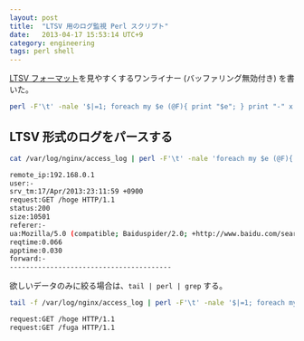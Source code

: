 ```yaml
---
layout: post
title:  "LTSV 用のログ監視 Perl スクリプト"
date:   2013-04-17 15:53:14 UTC+9
category: engineering
tags: perl shell
---
```


[LTSV フォーマット](http://ltsv.org/)を見やすくするワンライナー (バッファリング無効付き) を書いた。

```sh
perl -F'\t' -nale '$|=1; foreach my $e (@F){ print "$e"; } print "-" x 40;'
```

## LTSV 形式のログをパースする

```sh
cat /var/log/nginx/access_log | perl -F'\t' -nale 'foreach my $e (@F){ print "$e"; } print "-" x 40;'

remote_ip:192.168.0.1
user:-
srv_tm:17/Apr/2013:23:11:59 +0900
request:GET /hoge HTTP/1.1
status:200
size:10501
referer:-
ua:Mozilla/5.0 (compatible; Baiduspider/2.0; +http://www.baidu.com/search/spider.html)
reqtime:0.066
apptime:0.030
forward:-
----------------------------------------
```

欲しいデータのみに絞る場合は、`tail | perl | grep` する。

```sh
tail -f /var/log/nginx/access_log | perl -F'\t' -nale '$|=1; foreach my $e (@F){ print "$e"; } print "-" x 40;' | grep --line-buffered "request"

request:GET /hoge HTTP/1.1
request:GET /fuga HTTP/1.1
```
